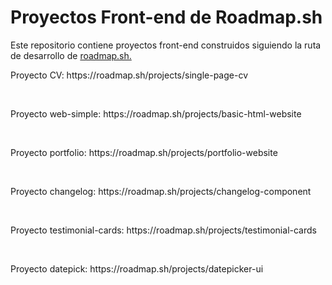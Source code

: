 <h1>Proyectos Front-end de Roadmap.sh</h1>
Este repositorio contiene proyectos front-end construidos siguiendo la ruta de desarrollo de
<a href="https://roadmap.sh/">roadmap.sh.</a><br>
<p>Proyecto CV: https://roadmap.sh/projects/single-page-cv</p><br>
<p>Proyecto web-simple: https://roadmap.sh/projects/basic-html-website</p><br>
<p>Proyecto portfolio: https://roadmap.sh/projects/portfolio-website</p><br>
<p>Proyecto changelog: https://roadmap.sh/projects/changelog-component</p><br>
<p>Proyecto testimonial-cards: https://roadmap.sh/projects/testimonial-cards</p><br>
<p>Proyecto datepick: https://roadmap.sh/projects/datepicker-ui</p><br>


